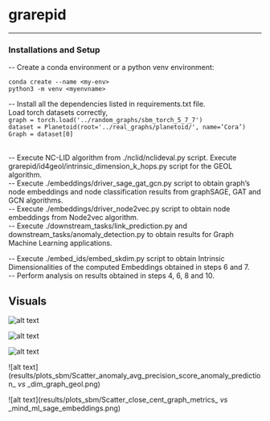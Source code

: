# grarepid

***

### Installations and Setup

-- Create a conda environment or a python venv environment:

``` conda create --name <my-env> ``` \
``` python3 -m venv <myenvname> ``` 

-- Install all the dependencies listed in requirements.txt file. \
  Load torch datasets correctly,\
      ``` graph = torch.load('../random_graphs/sbm_torch_5_7_7') ``` \
      ``` dataset = Planetoid(root='../real_graphs/planetoid/', name=’Cora’) 
      Graph = dataset[0] ```

\
-- Execute NC-LID algorithm from ./nclid/nclideval.py script. Execute grarepid/id4geol/intrinsic_dimension_k_hops.py script for the GEOL algorithm. \
-- Execute ./embeddings/driver_sage_gat_gcn.py script to obtain graph’s node embeddings and node classification results from graphSAGE, GAT and GCN algorithms. \
-- Execute ./embeddings/driver_node2vec.py script to obtain node embeddings from Node2vec algorithm. \
-- Execute ./downstream_tasks/link_prediction.py and downstream_tasks/anomaly_detection.py to obtain results for Graph Machine Learning applications. 

-- Execute ./embed_ids/embed_skdim.py script to obtain Intrinsic Dimensionalities of the computed Embeddings obtained in steps 6 and 7. \
-- Perform analysis on results obtained in steps 4, 6, 8 and 10. 


## Visuals

![alt text](results/plots_sbm/Correlation:_Graph_IDs_vs_Embedding_IDs_(mind_ml).png) 

![alt text](results/plots_sbm/Correlation:_Graph_IDs_vs_Node_Classification_Metrics.png) 

 ![alt text](results/plots_sbm/Correlation:_Graph_Metrics_vs_Node_Classification_Metrics.png) 

 ![alt text](results/plots_sbm/Scatter_anomaly_avg_precision_score_anomaly_prediction_ _vs_ _dim_graph_geol.png) 

 ![alt text](results/plots_sbm/Scatter_close_cent_graph_metrics_ _vs_ _mind_ml_sage_embeddings.png) 



